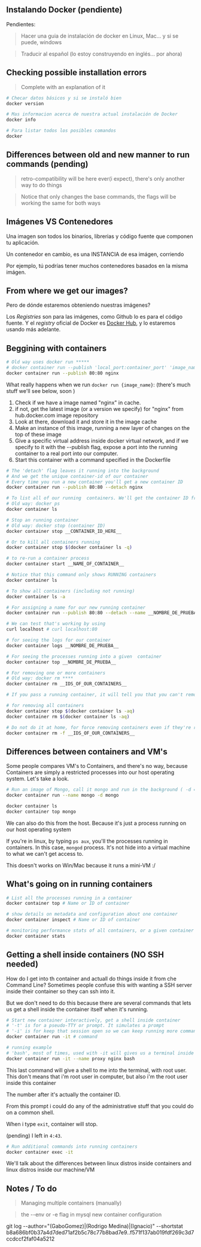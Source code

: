 ## Instalando Docker (pendiente)

Pendientes:

> Hacer una guia de instalación de docker en Linux, Mac... y si se puede, windows

> Traducir al español (lo estoy construyendo en inglés... por ahora)

## Checking possible installation errors

> Complete with an explanation of it

``` bash
# Checar datos básicos y si se instaló bien
docker version

# Mas informacion acerca de nuestra actual instalación de Docker
docker info

# Para listar todos los posibles comandos
docker
```

## Differences between old and new manner to run commands (pending)

> retro-compatibility will be here ever(i expect), there's only another way to do things

> Notice that only changes the base commands, the flags will be working the same for both ways

## Imágenes VS Contenedores

Una imagen son todos los binarios, librerias y código fuente que componen tu aplicación.

Un contenedor en cambio, es una INSTANCIA de esa imágen, corriendo

Por ejemplo, tú podrías tener muchos contenedores basados en la misma imágen.

## From where we get our images?

Pero de dónde estaremos obteniendo nuestras imágenes?

Los *Registries* son para las imágenes, como Github lo es para el código fuente. Y el *registry* oficial de Docker es [Docker Hub](https://hub.docker.com), y lo estaremos usando más adelante.


## Beggining with containers

``` bash
# Old way uses docker run *****
# docker container run --publish 'local_port:container_port' 'image_name'
docker container run --publish 80:80 nginx
```

What really happens when we run `docker run {image_name}`: (there's much stuff we'll see below, soon )

1. Check if we have a image named "nginx" in cache.
2. if not, get the latest image (or a version we specify) for "nginx" from hub.docker.com image repository
3. Look at there, download it and store it in the image cache 
4. Make an instance of this image, running a new layer of changes on the top of these image
5. Give a specific virtual address inside docker virtual network, and if we specify to it with the --publish flag, expose a port into the running container to a real port into our computer. 
6. Start this container with a command specified in the Dockerfile 


``` bash
# The 'detach' flag leaves it running into the background
# And we get the unique container-id of our container
# Every time you run a new container you'll get a new container ID
docker container run --publish 80:80 --detach nginx

# To list all of our running  containers. We'll get the container ID from it
# Old way: docker ps
docker container ls

# Stop an running container
# Old way: docker stop (container ID)
docker container stop __CONTAINER_ID_HERE__

# Or to kill all containers running
docker container stop $(docker container ls -q)

# to re-run a container process
docker container start __NAME_OF_CONTAINER__
```


``` bash
# Notice that this command only shows RUNNING containers
docker container ls

# To show all containers (including not running)
docker container ls -a

# For assigning a name for our new running container
docker container run --publish 80:80 --detach --name __NOMBRE_DE_PRUEBA__ nginx

# We can test that's working by using
curl localhost # curl localhost:80

# for seeing the logs for our container
docker container logs __NOMBRE_DE_PRUEBA__

# For seeing the processes running into a given  container
docker container top __NOMBRE_DE_PRUEBA__
```

``` bash
# For removing one or more containers
# Old way: docker rm ****
docker container rm __IDS_OF_OUR_CONTAINERS__

# If you pass a running container, it will tell you that you can't remove a running container 

# for removing all containers
docker container stop $(docker container ls -aq)
docker container rm $(docker container ls -aq)

# Do not do it at home, for force removing containers even if they're running
docker container rm -f __IDS_OF_OUR_CONTAINERS__
```

## Differences between containers and VM's

Some people compares VM's to Containers, and there's no way, because Containers are simply a restricted processes into our host operating system. Let's take a look. 

``` bash
# Run an image of Mongo, call it mongo and run in the background ( -d == --detach )
docker container run --name mongo -d mongo

docker container ls
docker container top mongo
```

We can also do this from the host. Because it's just a process running on our host operating system

If you're in linux, by typing `ps aux`, you'll the processes running in containers. In this case, `mongod` process.
It's not hide into a virtual machine to what we can't get access to. 



This doesn't works on Win/Mac because it runs a mini-VM :/ 

## What's going on in running containers

``` bash
# List all the processes running in a container
docker container top # Name or ID of container

# show details on metadata and configuration about one container
docker container inspect # Name or ID of container

# monitoring performance stats of all containers, or a given container 
docker container stats
```

## Getting a shell inside containers (NO SSH needed)

How do I get into th container and actuall do things inside it from che Command Line?
Sometimes people confuse this with wanting a SSH server inside their container so they can ssh into it.

But we don't need to do this because there are several commands that lets us get a shell inside  the container itself when it's running.

``` bash
# Start new container interactively, get a shell inside container 
# '-t' is for a pseudo-TTY or prompt. It simulates a prompt
# '-i' is for keep that session open so we can keep running more commands  
docker container run -it # command

# running example
# 'bash', most of times, used with -it will gives us a terminal inside the  running container 
docker container run -it --name proxy nginx bash
```

This last command will give a shell to me into the terminal, with root user. This don't means that i'm root user in computer, but also i'm the root user inside this container

 The number after it's actually the container ID.

 From this prompt i could do any of the administrative stuff that you could do on a common shell.

 When i type `exit`, container will stop.

(pending) I left in `4:43`.
``` bash
# Run additional commands into running containers
docker container exec -it 
```

We'll talk about the differences between linux distros inside containers and linux distros inside our machine/VM 

## Notes / To do

> Managing multiple containers (manually)

> the --env or -e flag in mysql new container configuration

git log --author="\(GaboGomez\)\|\(Rodrigo Medina\)\|\(Ignacio\)" --shortstat b8a686bf0b37a4d7ded71af2b5c78c77b8bad7e9..f571f137ab019fdf269c3d7ccdccf2faf04a5212